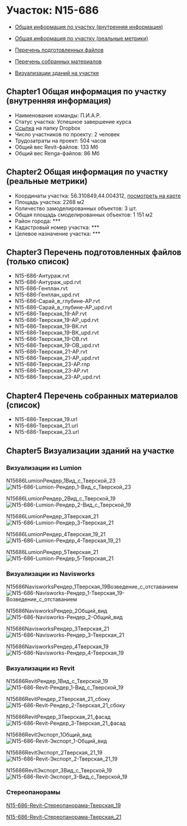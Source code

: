 # Участок: N15-686

* [Общая информация по участку (внутренняя информация)](#Chapter1)

* [Общая информация по участку (реальные метрики)](#Chapter2)

* [Перечень подготовленных файлов](#Chapter3)

* [Перечень собранных материалов](#Chapter4)

* [Визуализации зданий на участке](#Chapter5)

## <a id="test">Chapter1</a> Общая информация по участку (внутренняя информация)
+ Наименование команды: П.И.А.Р.
+ Статус участка: Успешное завершение курса
+ [Ссылка](https://www.dropbox.com/sh/wvvgv1nw1iqred9/AACKLJWTD4WoVLe1mWFBwLLna/N15_686?dl=0) на папку Dropbox
+ Число участников по проекту: 2 человек
+ Трудозатраты на проект: 504 часов
+ Общий вес Revit-файлов: 133 Мб
+ Общий вес Renga-файлов: 86 Мб
## <a id="test">Chapter2</a> Общая информация по участку (реальные метрики)
+ Координаты участка: 56.310849,44.004312, [посмотреть на карте](https://yandex.ru/maps/47/nizhny-novgorod/?ll=56.310849%2C44.004312&z=19)
+ Площадь участка: 2268 м2
+ Количество замоделированных объектов: 3 шт.
+ Общая площадь смоделированных объектов: 1 151 м2
+ Район города: *** 
+ Кадастровый номер участка: *** 
+ Целевое назначение участка: *** 
## <a id="test">Chapter3</a> Перечень подготовленных файлов (только список)
+ N15-686-Антураж.rvt
+ N15-686-Антураж_upd.rvt
+ N15-686-Генплан.rvt
+ N15-686-Генплан_upd.rvt
+ N15-686-Сарай_в_глубине-АР.rvt
+ N15-686-Сарай_в_глубине-АР_upd.rvt
+ N15-686-Тверская_19-АР.rvt
+ N15-686-Тверская_19-АР_upd.rvt
+ N15-686-Тверская_19-ВК.rvt
+ N15-686-Тверская_19-ВК_upd.rvt
+ N15-686-Тверская_19-ОВ.rvt
+ N15-686-Тверская_19-ОВ_upd.rvt
+ N15-686-Тверская_21-АР.rvt
+ N15-686-Тверская_21-АР_upd.rvt
+ N15-686-Тверская_23-АР.rnp
+ N15-686-Тверская_23-АР.rvt
+ N15-686-Тверская_23-АР_upd.rvt
## <a id="test">Chapter4</a> Перечень собранных материалов (список)
+ N15-686-Тверская_19.url
+ N15-686-Тверская_21.url
+ N15-686-Тверская_23.url
## <a id="test">Chapter5</a> Визуализации зданий на участке
### Визуализации из Lumion
N15686LumionРендер_1Вид_с_Тверской_23
![N15-686-Lumion-Рендер_1-Вид_с_Тверской_23](/Images/N15_686/N15-686-Lumion-Рендер_1-Вид_с_Тверской_23_Compressed.jpg)

N15686LumionРендер_2Вид_с_Тверской_19
![N15-686-Lumion-Рендер_2-Вид_с_Тверской_19](/Images/N15_686/N15-686-Lumion-Рендер_2-Вид_с_Тверской_19_Compressed.jpg)

N15686LumionРендер_3Тверская_21
![N15-686-Lumion-Рендер_3-Тверская_21](/Images/N15_686/N15-686-Lumion-Рендер_3-Тверская_21_Compressed.jpg)

N15686LumionРендер_4Тверская_19_21
![N15-686-Lumion-Рендер_4-Тверская_19_21](/Images/N15_686/N15-686-Lumion-Рендер_4-Тверская_19_21_Compressed.jpg)

N15686LumionРендер_5Тверская_21
![N15-686-Lumion-Рендер_5-Тверская_21](/Images/N15_686/N15-686-Lumion-Рендер_5-Тверская_21_Compressed.jpg)

### Визуализации из Navisworks
N15686NavisworksРендер_1Тверская_19Возведение_с_отставанием
![N15-686-Navisworks-Рендер_1-Тверская_19-Возведение_с_отставанием](/Images/N15_686/N15-686-Navisworks-Рендер_1-Тверская_19-Возведение_с_отставанием_Compressed.jpg)

N15686NavisworksРендер_2Общий_вид
![N15-686-Navisworks-Рендер_2-Общий_вид](/Images/N15_686/N15-686-Navisworks-Рендер_2-Общий_вид_Compressed.jpg)

N15686NavisworksРендер_3Тверская_21
![N15-686-Navisworks-Рендер_3-Тверская_21](/Images/N15_686/N15-686-Navisworks-Рендер_3-Тверская_21_Compressed.jpg)

N15686NavisworksРендер_4Тверская_19
![N15-686-Navisworks-Рендер_4-Тверская_19](/Images/N15_686/N15-686-Navisworks-Рендер_4-Тверская_19_Compressed.jpg)

### Визуализации из Revit
N15686RevitРендер_1Вид_с_Тверской_19
![N15-686-Revit-Рендер_1-Вид_с_Тверской_19](/Images/N15_686/N15-686-Revit-Рендер_1-Вид_с_Тверской_19_Compressed.jpg)

N15686RevitРендер_2Тверская_21_сбоку
![N15-686-Revit-Рендер_2-Тверская_21_сбоку](/Images/N15_686/N15-686-Revit-Рендер_2-Тверская_21_сбоку_Compressed.jpg)

N15686RevitРендер_3Тверская_21_фасад
![N15-686-Revit-Рендер_3-Тверская_21_фасад](/Images/N15_686/N15-686-Revit-Рендер_3-Тверская_21_фасад_Compressed.jpg)

N15686RevitЭкспорт_1Общий_вид
![N15-686-Revit-Экспорт_1-Общий_вид](/Images/N15_686/N15-686-Revit-Экспорт_1-Общий_вид_Compressed.jpg)

N15686RevitЭкспорт_2Тверская_21_19
![N15-686-Revit-Экспорт_2-Тверская_21_19](/Images/N15_686/N15-686-Revit-Экспорт_2-Тверская_21_19_Compressed.jpg)

N15686RevitЭкспорт_3Вид_с_Тверской_19
![N15-686-Revit-Экспорт_3-Вид_с_Тверской_19](/Images/N15_686/N15-686-Revit-Экспорт_3-Вид_с_Тверской_19_Compressed.jpg)

### Стереопанорамы
[N15-686-Revit-Стереопанорама-Тверская_19](https://pano.autodesk.com/pano.html?url=jpgs/e54be917-47e5-47e0-a0ff-719e903e0189&version=2)

[N15-686-Revit-Стереопанорама-Тверская_21](https://pano.autodesk.com/pano.html?url=jpgs/8f1898c2-83e1-4378-ada2-4e404a272d98&version=2)

